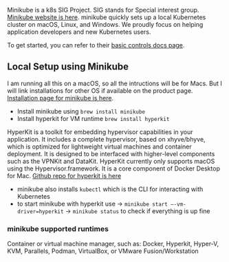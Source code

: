 Minikube is a k8s SIG Project. SIG stands for Special interest group. [Minikube website is here](https://minikube.sigs.k8s.io/docs/). minikube quickly sets up a local Kubernetes cluster on macOS, Linux, and Windows. We proudly focus on helping application developers and new Kubernetes users.

To get started, you can refer to their [basic controls docs page](https://minikube.sigs.k8s.io/docs/handbook/controls/).

## Local Setup using Minikube
I am running all this on a macOS, so all the intructions will be for Macs. But I will link installations for other OS if available on the product page. [Installation page for minikube is here](https://minikube.sigs.k8s.io/docs/start/).

- Install minikube using `brew install minikube`
- Install hyperkit for VM runtime `brew install hyperkit`

HyperKit is a toolkit for embedding hypervisor capabilities in your application. It includes a complete hypervisor, based on xhyve/bhyve, which is optimized for lightweight virtual machines and container deployment. It is designed to be interfaced with higher-level components such as the VPNKit and DataKit.
HyperKit currently only supports macOS using the Hypervisor.framework. It is a core component of Docker Desktop for Mac. [Github repo for hyperkit is here](https://github.com/moby/hyperkit)

- minikube also installs `kubectl` which is the CLI for interacting with Kubernetes
- to start minikube with hyperkit use
-> `minikube start —-vm-driver=hyperkit`
-> `minikube status` to check if everything is up fine

### minikube supported runtimes
Container or virtual machine manager, such as: Docker, Hyperkit, Hyper-V, KVM, Parallels, Podman, VirtualBox, or VMware Fusion/Workstation